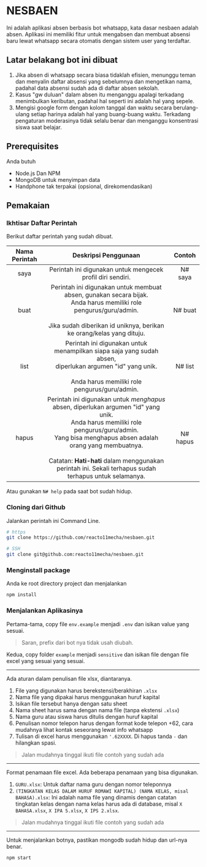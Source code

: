# NESBAEN

Ini adalah aplikasi absen berbasis bot whatsapp, kata dasar nesbaen adalah absen. Aplikasi ini memiliki fitur untuk mengabsen dan membuat absensi baru lewat whatsapp secara otomatis dengan sistem user yang terdaftar.

## Latar belakang bot ini dibuat

1. Jika absen di whatsapp secara biasa tidaklah efisien, menunggu teman dan menyalin daftar absensi yang sebelumnya dan mengetikan nama, padahal data absensi sudah ada di daftar absen sekolah.
2. Kasus "gw duluan" dalam absen itu menganggu apalagi terkadang menimbulkan keributan, padahal hal seperti ini adalah hal yang sepele.
3. Mengisi google form dengan kolom tanggal dan waktu secara berulang-ulang setiap harinya adalah hal yang buang-buang waktu. Terkadang pengaturan moderasinya tidak selalu benar dan menganggu konsentrasi siswa saat belajar.

## Prerequisites

Anda butuh

- Node.js Dan NPM
- MongoDB untuk menyimpan data
- Handphone tak terpakai (opsional, direkomendasikan)

## Pemakaian

### Ikhtisar Daftar Perintah

Berikut daftar perintah yang sudah dibuat.

| **Nama Perintah** |                                                                                                                                            **Deskripsi Penggunaan**                                                                                                                                            |  **Contoh**   |
| :---------------: | :------------------------------------------------------------------------------------------------------------------------------------------------------------------------------------------------------------------------------------------------------------------------------------------------------------: | :-----------: |
|       saya        |                                                                                                                           Perintah ini digunakan untuk mengecek profil diri sendiri.                                                                                                                           |    N# saya    |
|       buat        |                                                        Perintah ini digunakan untuk membuat absen, gunakan secara bijak. <br>Anda harus memiliki role pengurus/guru/admin.<br><br>Jika sudah diberikan id uniknya, berikan ke orang/kelas yang dituju.                                                         |    N# buat    |
|       list        |                                                                       Perintah ini digunakan untuk menampilkan siapa saja yang sudah absen, <br>diperlukan argumen "id" yang unik. <br><br>Anda harus memiliki role pengurus/guru/admin.                                                                       | N# list <id>  |
|       hapus       | Perintah ini digunakan untuk _menghapus_ absen, diperlukan argumen "id" yang unik. <br>Anda harus memiliki role pengurus/guru/admin. <br>Yang bisa menghapus absen adalah orang yang membuatnya.<br><br>Catatan: **Hati-hati** dalam menggunakan perintah ini. Sekali terhapus sudah terhapus untuk selamanya. | N# hapus <id> |

Atau gunakan `N# help` pada saat bot sudah hidup.

### Cloning dari Github

Jalankan perintah ini Command Line.

```sh
# https
git clone https://github.com/reacto11mecha/nesbaen.git

# SSH
git clone git@github.com:reacto11mecha/nesbaen.git
```

### Menginstall package

Anda ke root directory project dan menjalankan

```sh
npm install
```

### Menjalankan Aplikasinya

Pertama-tama, copy file `env.example` menjadi `.env` dan isikan value yang sesuai.

> Saran, prefix dari bot nya tidak usah diubah.

Kedua, copy folder `example` menjadi `sensitive` dan isikan file dengan file excel yang sesuai yang sesuai.

---

Ada aturan dalam penulisan file xlsx, diantaranya.

1. File yang digunakan harus berekstensi/berakhiran `.xlsx`
2. Nama file yang dipakai harus menggunakan huruf kapital
3. Isikan file tersebut hanya dengan satu sheet
4. Nama sheet harus sama dengan nama file (tanpa ekstensi `.xlsx`)
5. Nama guru atau siswa harus ditulis dengan huruf kapital
6. Penulisan nomor telepon harus dengan format kode telepon +62, cara mudahnya lihat kontak seseorang lewat info whatsapp
7. Tulisan di excel harus menggunakan `'.62XXXX`. Di hapus tanda `-` dan hilangkan spasi.

> Jalan mudahnya tinggal ikuti file contoh yang sudah ada

---

Format penamaan file excel. Ada beberapa penamaan yang bisa digunakan.

1. `GURU.xlsx`: Untuk daftar nama guru dengan nomor teleponnya
2. `(TINGKATAN KELAS DALAM HURUF ROMAWI KAPITAL) (NAMA KELAS, misal BAHASA).xlsx`: Ini adalah nama file yang dinamis dengan catatan tingkatan kelas dengan nama kelas harus ada di database, misal `X BAHASA.xlsx`, `X IPA 5.xlsx`, `X IPS 2.xlsx`.

> Jalan mudahnya tinggal ikuti file contoh yang sudah ada

---

Untuk menjalankan botnya, pastikan mongodb sudah hidup dan url-nya benar.

```sh
npm start
```
